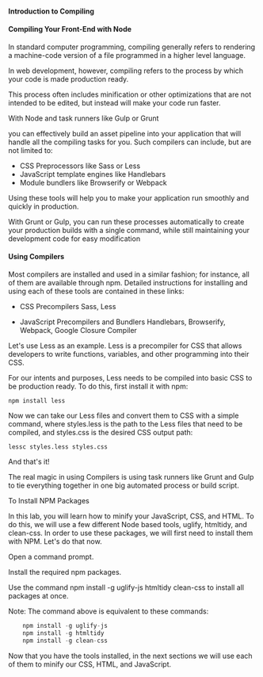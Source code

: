 #### Introduction to Compiling

#### Compiling Your Front-End with Node

In standard computer programming, compiling generally refers to rendering a machine-code version of a file programmed in a higher level language.

In web development, however, compiling refers to the process by which your code is made production ready.

This process often includes minification or other optimizations that are not intended to be edited, but instead will make your code run faster.

With Node and task runners like Gulp or Grunt

you can effectively build an asset pipeline into your application that will handle all the compiling tasks for you.
Such compilers can include, but are not limited to:

* CSS Preprocessors like Sass or Less
* JavaScript template engines like Handlebars
* Module bundlers like Browserify or Webpack

Using these tools will help you to make your application run smoothly and quickly in production.

With Grunt or Gulp, you can run these processes automatically to create your production builds with a single command, while still maintaining your development code for easy modification


#### Using Compilers

Most compilers are installed and used in a similar fashion; for instance, all of them are available through npm. Detailed instructions for installing and using each of these tools are contained in these links:

* CSS Precompilers Sass, Less

* JavaScript Precompilers and Bundlers Handlebars, Browserify, Webpack, Google Closure Compiler

Let's use Less as an example. Less is a precompiler for CSS that allows developers to write functions, variables, and other programming into their CSS.

For our intents and purposes, Less needs to be compiled into basic CSS to be production ready. To do this, first install it with npm:

`npm install less`

Now we can take our Less files and convert them to CSS with a simple command, where styles.less is the path to the Less files that need to be compiled, and styles.css is the desired CSS output path:

`lessc styles.less styles.css`

And that's it!

The real magic in using Compilers is using task runners like Grunt and Gulp to tie everything together in one big automated process or build script. 

To Install NPM Packages

In this lab, you will learn how to minify your JavaScript, CSS, and HTML. To do this, we will use a few different Node based tools, uglify, htmltidy, and clean-css. In order to use these packages, we will first need to install them with NPM. Let's do that now. 

Open a command prompt.

Install the required npm packages.

Use the command npm install -g uglify-js htmltidy clean-css to install all packages at once.

Note: The command above is equivalent to these commands:

```javascript
    npm install -g uglify-js
    npm install -g htmltidy
    npm install -g clean-css
 ```

Now that you have the tools installed, in the next sections we will use each of them to minify our CSS, HTML, and JavaScript.



